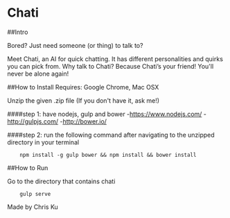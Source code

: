Chati
=====

##Intro

Bored? Just need someone (or thing) to talk to?

Meet Chati, an AI for quick chatting. It has different personalities and quirks you can pick from. Why talk to Chati? Because Chati’s your friend! You'll never be alone again!

##How to Install
Requires: Google Chrome, Mac OSX

Unzip the given .zip file (If you don't have it, ask me!)

####step 1: have nodejs, gulp and bower
-https://www.nodejs.com/
-http://gulpjs.com/
-http://bower.io/

####step 2: run the following command after navigating to the unzipped directory in your terminal

```shell
    npm install -g gulp bower && npm install && bower install
```

##How to Run

Go to the directory that contains chati

```shell
    gulp serve
```



Made by Chris Ku

